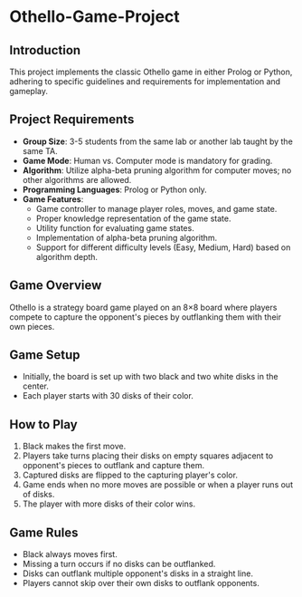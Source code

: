 # Othello-Game-Project


## Introduction
This project implements the classic Othello game in either Prolog or Python, adhering to specific guidelines and requirements for implementation and gameplay.

## Project Requirements
- **Group Size**: 3-5 students from the same lab or another lab taught by the same TA.
- **Game Mode**: Human vs. Computer mode is mandatory for grading.
- **Algorithm**: Utilize alpha-beta pruning algorithm for computer moves; no other algorithms are allowed.
- **Programming Languages**: Prolog or Python only.
- **Game Features**:
  - Game controller to manage player roles, moves, and game state.
  - Proper knowledge representation of the game state.
  - Utility function for evaluating game states.
  - Implementation of alpha-beta pruning algorithm.
  - Support for different difficulty levels (Easy, Medium, Hard) based on algorithm depth.

## Game Overview
Othello is a strategy board game played on an 8×8 board where players compete to capture the opponent's pieces by outflanking them with their own pieces.

## Game Setup
- Initially, the board is set up with two black and two white disks in the center.
- Each player starts with 30 disks of their color.

## How to Play
1. Black makes the first move.
2. Players take turns placing their disks on empty squares adjacent to opponent's pieces to outflank and capture them.
3. Captured disks are flipped to the capturing player's color.
4. Game ends when no more moves are possible or when a player runs out of disks.
5. The player with more disks of their color wins.

## Game Rules
- Black always moves first.
- Missing a turn occurs if no disks can be outflanked.
- Disks can outflank multiple opponent's disks in a straight line.
- Players cannot skip over their own disks to outflank opponents.
